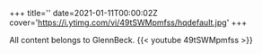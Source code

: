 +++
title=''
date=2021-01-11T00:00:02Z
cover='https://i.ytimg.com/vi/49tSWMpmfss/hqdefault.jpg'
+++

All content belongs to GlennBeck.
{{< youtube 49tSWMpmfss >}}
